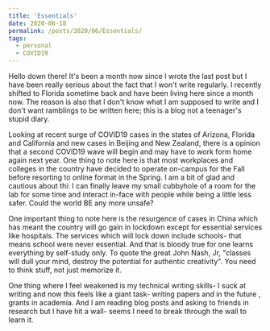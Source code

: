 ```yaml
---
title: 'Essentials'
date: 2020-06-18
permalink: /posts/2020/06/Essentials/
tags:
  - personal
  - COVID19
---
```


Hello down there! It's been a month now since I wrote the last post but I have been really serious about the fact that I won't write regularly. I recently shifted to Florida sometime back and have been living here since a month now. The reason is also that I don't know what I am supposed to write and I don't want ramblings to be written here; this is a blog not a teenager's stupid diary.

Looking at recent surge of COVID19 cases in the states of Arizona, Florida and California and new cases in Beijing and New Zealand, there is a opinion that a second COVID19 wave will begin and may have to work form home again next year. One thing to note here is that most workplaces and colleges in the country have decided to operate on-campus for the Fall before resorting to online format in the Spring. I am a bit of glad and cautious about thi: I can finally leave my small cubbyhole of a room for the lab for some time and interact in-face with people while being a little less safer. Could the world BE any more unsafe?

One important thing to note here is the resurgence of cases in China which has meant the country will go gain in lockdown except for essential services like hospitals. The services which will lock down include schools- that means school were never essential. And that is bloody true for one learns everything by self-study only. To quote the great John Nash, Jr, "classes will dull your mind, destroy the potential for authentic creativity". You need to think stuff, not just memorize it.

One thing where I feel weakened is my technical writing skills- I suck at writing and now this feels like a giant task- writing papers and in the future , grants in academia. And I am reading blog posts and asking to friends in research but I have hit a wall- seems I need to break through the wall to learn it.
